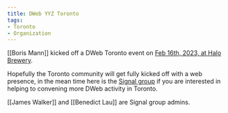 ```yaml
---
title: DWeb YYZ Toronto
tags:
- Toronto
- Organization
---
```


[[Boris Mann]] kicked off a DWeb Toronto event on [Feb 16th, 2023, at Halo Brewery](https://lu.ma/qpfnxd78).

Hopefully the Toronto community will get fully kicked off with a web presence, in the mean time here is the [Signal group](https://signal.group/#CjQKIEQZGQ8a3ELq9RGh4uQtAeiOGuhYS7fBPlAGuLSyUTWjEhDzCaJw0KfGDCS4xvsihOzy) if you are interested in helping to convening more DWeb activity in Toronto. 

[[James Walker]] and [[Benedict Lau]] are Signal group admins. 

